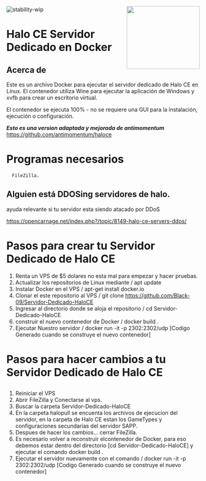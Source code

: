 ![stability-wip](https://img.shields.io/badge/stability-unstable-lightgrey.svg)
<img src="https://i.imgur.com/zRXWDEK.png" width="190" height="164" align="right"/>

# Halo CE Servidor Dedicado en Docker

## Acerca de

Este es un archivo Docker para ejecutar el servidor dedicado de Halo CE en Linux. El contenedor utiliza Wine para ejecutar la aplicación de Windows y xvfb para crear un escritorio virtual.

El contenedor se ejecuta 100% - no se requiere una GUI para la instalación, ejecución o configuración.

***Esto es una version adaptada y mejorada de antimomentum*** https://github.com/antimomentum/haloce
##
# Programas necesarios
      FileZilla.
##
## Alguien está DDOSing servidores de halo. 
ayuda relevante si tu servidor esta siendo atacado por DDoS

https://opencarnage.net/index.php?/topic/8149-halo-ce-servers-ddos/
##
# Pasos para crear tu Servidor Dedicado de Halo CE

 1. Renta un VPS de $5 dolares no esta mal para empezar y hacer pruebas.
 2. Actualizar los repositorios de Linux mediante / apt update   
 3. Instalar Docker en  el VPS / apt-get install docker.io      
 4. Clonar el este repositorio al VPS /  git clone https://github.com/Black-09/Servidor-Dedicado-HaloCE  
 5. Ingresar al directorio donde se aloja el repositorio / cd Servidor-Dedicado-HaloCE      
 6. construir el nuevo contenedor de Docker / docker build .     
 7. Ejecutar Nuestro servidor / docker run -it -p 2302:2302/udp [Codigo Generado cuando se construye el nuevo contenedor]
      

# Pasos para hacer cambios a tu Servidor Dedicado de Halo CE
##
 1. Reiniciar el VPS
 2. Abrir FileZilla y Conectarse al vps.
 3. Buscar la carpeta Servidor-Dedicado-HaloCE
 4. En la carpeta halopull se encuenta los archivos de ejecucion del servidor, en la carpeta de Halo CE estan los GameTypes y configuraciones secundarias del servidor SAPP.
 5. Despues de hacer los cambios... cerrar FileZilla.
 6. Es necesario volver a reconstruir elcontenedor de Docker, para eso debemos estar dentro del directorio [cd Servidor-Dedicado-HaloCE] y ejecutar el comando docker build .
 7. Ejecutar el servidor nuevamente con el comando / docker run -it -p 2302:2302/udp [Codigo Generado cuando se construye el nuevo contenedor]



     
    
     

    

